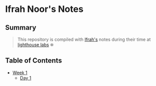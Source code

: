 # Ifrah Noor's Notes

## Summary

>This repository is compiled with [Ifrah's](https://github.com/ShayFae) notes during their time at [lighthouse labs](https://www.lighthouselabs.ca/) ⛯ 

## Table of Contents 
  * [Week 1](/Week_1)
    * [Day 1](/Week_1/Day_1)